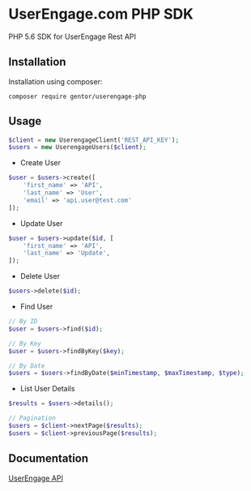 # UserEngage.com PHP SDK

PHP 5.6 SDK for UserEngage Rest API

## Installation

Installation using composer:

```
composer require gentor/userengage-php
```

## Usage
```php
$client = new UserengageClient('REST_API_KEY');
$users = new UserengageUsers($client);
```

* Create User
```php
$user = $users->create([
    'first_name' => 'API',
    'last_name' => 'User',
    'email' => 'api.user@test.com'
]);
```

* Update User
```php
$user = $users->update($id, [
    'first_name' => 'API',
    'last_name' => 'Update',
]);
```

* Delete User
```php
$users->delete($id);
```

* Find User
```php
// By ID
$user = $users->find($id);

// By Key
$user = $users->findByKey($key);

// By Date
$users = $users->findByDate($minTimestamp, $maxTimestamp, $type);
```

* List User Details
```php
$results = $users->details();

// Pagination
$users = $client->nextPage($results);
$users = $client->previousPage($results);
```

## Documentation

[UserEngage API](https://userengage.com/en-us/api/introduction/)
